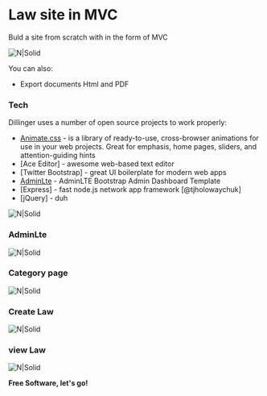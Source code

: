 # Law site in MVC

Buld a site from scratch with in the form of MVC

![N|Solid](https://github.com/TursunboyevJahongir/SiteLowMVC/blob/master/assets/img/001.jpg?raw=true)




You can also:

  - Export documents  Html and PDF



### Tech

Dillinger uses a number of open source projects to work properly:

* [Animate.css](http://daneden.me/animate) - is a library of ready-to-use, cross-browser animations for use in your web projects. Great for emphasis, home pages, sliders, and attention-guiding hints
* [Ace Editor] - awesome web-based text editor
* [Twitter Bootstrap] - great UI boilerplate for modern web apps
* [AdminLte](https://adminlte.io/) - AdminLTE Bootstrap Admin Dashboard Template
* [Express] - fast node.js network app framework [@tjholowaychuk]
* [jQuery] - duh

![N|Solid](https://github.com/TursunboyevJahongir/SiteLowMVC/blob/master/assets/img/2020-05-21_125612.png?raw=true)
### AdminLte
![N|Solid](https://github.com/TursunboyevJahongir/SiteLowMVC/blob/master/assets/img/adminLte.png?raw=true)

### Category page
![N|Solid](https://github.com/TursunboyevJahongir/SiteLowMVC/blob/master/assets/img/category.png?raw=true)

### Create Law
![N|Solid](https://github.com/TursunboyevJahongir/SiteLowMVC/blob/master/assets/img/create%20lows.png?raw=true)

### view Law
![N|Solid](https://github.com/TursunboyevJahongir/SiteLowMVC/blob/master/assets/img/low.png?raw=true)


**Free Software, let's go!**
